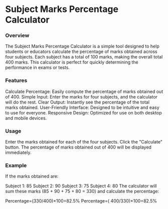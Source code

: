 # Subject Marks Percentage Calculator

### Overview
The Subject Marks Percentage Calculator is a simple tool designed to help students or educators calculate the percentage of marks obtained across four subjects. Each subject has a total of 100 marks, making the overall total 400 marks. This calculator is perfect for quickly determining the performance in exams or tests.

### Features
Calculate Percentage: Easily compute the percentage of marks obtained out of 400.
Simple Input: Enter the marks for four subjects, and the calculator will do the rest.
Clear Output: Instantly see the percentage of the total marks obtained.
User-Friendly Interface: Designed to be intuitive and easy to use for everyone.
Responsive Design: Optimized for use on both desktop and mobile devices.

### Usage
Enter the marks obtained for each of the four subjects.
Click the "Calculate" button.
The percentage of marks obtained out of 400 will be displayed immediately.

### Example
If the marks obtained are:

Subject 1: 85
Subject 2: 90
Subject 3: 75
Subject 4: 80
The calculator will sum these marks (85 + 90 + 75 + 80 = 330) and calculate the percentage:

Percentage=(330/400)×100=82.5%
Percentage=( 400/330)×100=82.5%
